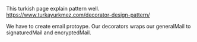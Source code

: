 This turkish page explain pattern well.
https://www.turkayurkmez.com/decorator-design-pattern/

We have to create email protoype.
Our decorators wraps our generalMail to  signaturedMail and encryptedMail.